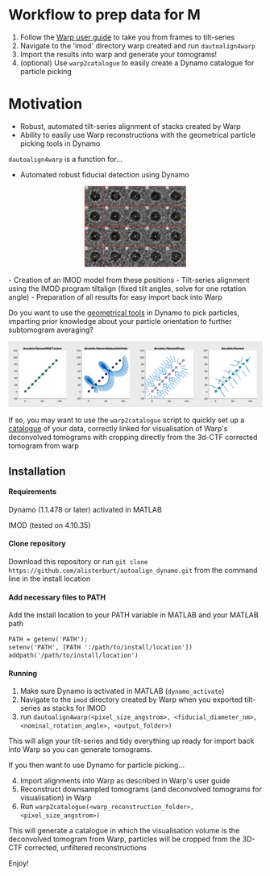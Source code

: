 # Workflow to prep data for M
1. Follow the  <a href="http://www.warpem.com/warp/?page_id=378">Warp user guide</a> to take you from frames to tilt-series
2. Navigate to the 'imod' directory warp created and run 
`dautoalign4warp`
3. Import the results into warp and generate your tomograms!
4. (optional) Use `warp2catalogue` to easily create a Dynamo catalogue for particle picking

# Motivation
- Robust, automated tilt-series alignment of stacks created by Warp
- Ability to easily use Warp reconstructions with the geometrical particle picking tools in Dynamo

`dautoalign4warp` is a function for...
- Automated robust fiducial detection using Dynamo
 <p align="center">    
     <img src="dynamo_markers.png"
          alt="Automatically detected fiducial markers"
          width=40%
          height=40%
          />
</p>
- Creation of an IMOD model from these positions
- Tilt-series alignment using the IMOD program tiltalign (fixed tilt angles, solve for one rotation angle)
- Preparation of all results for easy import back into Warp


Do you want to use the <a href="https://wiki.dynamo.biozentrum.unibas.ch/w/index.php/Model">geometrical tools</a> in Dynamo to pick particles, imparting prior knowledge about your particle orientation to further subtomogram averaging?

 <p align="center">    
     <img src="filaments.png"
          alt="Filament models with different geometries"
          />
</p>

If so, you may want to use the `warp2catalogue` script to quickly set up a <a href="https://wiki.dynamo.biozentrum.unibas.ch/w/index.php/Catalogue">catalogue</a> of your data, correctly linked for visualisation of Warp's deconvolved tomograms with cropping directly from the 3d-CTF corrected tomogram from warp


## Installation
#### Requirements
Dynamo (1.1.478 or later) activated in MATLAB

IMOD (tested on 4.10.35)

#### Clone repository
Download this repository or run
`git clone https://github.com/alisterburt/autoalign_dynamo.git` from the command line in the install location

#### Add necessary files to PATH
Add the install location to your PATH variable in MATLAB and your MATLAB path
```
PATH = getenv('PATH');
setenv('PATH', [PATH ':/path/to/install/location'])
addpath('/path/to/install/location')
```

#### Running
1. Make sure Dynamo is activated in MATLAB (`dynamo_activate`)
2. Navigate to the `imod` directory created by Warp when you exported tilt-series as stacks for IMOD
3. run `dautoalign4warp(<pixel_size_angstrom>, <fiducial_diameter_nm>, <nominal_rotation_angle>, <output_folder>)`

This will align your tilt-series and tidy everything up ready for import back into Warp so you can generate tomograms.

If you then want to use Dynamo for particle picking...

4. Import alignments into Warp as described in Warp's user guide
5. Reconstruct downsampled tomograms (and deconvolved tomograms for visualisation) in Warp
6. Run `warp2catalogue(<warp_reconstruction_folder>, <pixel_size_angstrom>)`

This will generate a catalogue in which the visualisation volume is the deconvolved tomogram from Warp, particles will be cropped from the 3D-CTF corrected, unfiltered reconstructions

Enjoy!
